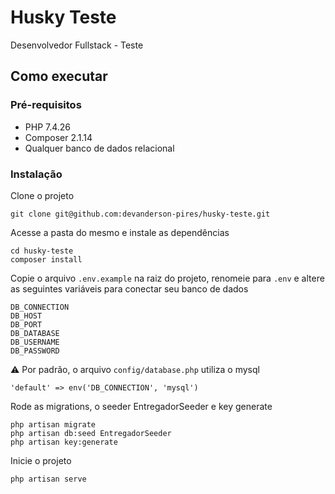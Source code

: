 # Husky Teste
Desenvolvedor Fullstack - Teste

## Como executar
### Pré-requisitos
- PHP 7.4.26
- Composer 2.1.14
- Qualquer banco de dados relacional

### Instalação
Clone o projeto
```
git clone git@github.com:devanderson-pires/husky-teste.git
```

Acesse a pasta do mesmo e instale as dependências
```
cd husky-teste
composer install
```

Copie o arquivo `.env.example` na raiz do projeto, renomeie para `.env` e altere as seguintes variáveis para conectar seu banco de dados
```
DB_CONNECTION
DB_HOST
DB_PORT
DB_DATABASE
DB_USERNAME
DB_PASSWORD
```

:warning: Por padrão, o arquivo `config/database.php` utiliza o mysql
```
'default' => env('DB_CONNECTION', 'mysql')
```

Rode as migrations, o seeder EntregadorSeeder e key generate
```
php artisan migrate
php artisan db:seed EntregadorSeeder
php artisan key:generate
```

Inicie o projeto
```
php artisan serve
```
